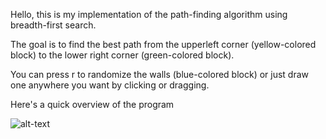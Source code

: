 Hello, this is my implementation of the path-finding algorithm using breadth-first search.

The goal is to find the best path from the upperleft corner (yellow-colored block) to the lower right corner (green-colored block).

You can press r to randomize the walls (blue-colored block) or just draw one anywhere you want by clicking or dragging.

Here's a quick overview of the program

![alt-text](https://github.com/zinzin2312/pathfinder/blob/master/visual/the-gif.gif)
